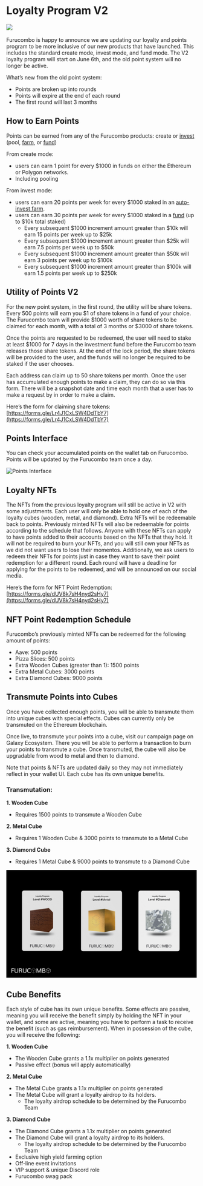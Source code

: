 # Loyalty Program V2

![](../.gitbook/assets/loyalty-program.gif)

Furucombo is happy to announce we are updating our loyalty and points program to be more inclusive of our new products that have launched. This includes the standard create mode, invest mode, and fund mode. The V2 loyalty program will start on June 6th, and the old point system will no longer be active.

What’s new from the old point system:

* Points are broken up into rounds
* Points will expire at the end of each round
* The first round will last 3 months

## How to Earn Points <a href="#1928" id="1928"></a>

Points can be earned from any of the Furucombo products: create or [invest](https://medium.com/furucombo/furucombo-invest-tutorial-563e0e7dcd58) (pool, [farm](https://medium.com/furucombo/furucombo-invest-tutorial-563e0e7dcd58/#8108), or [fund](https://medium.com/furucombo/introduction-to-furucombo-funds-861926f698ee))

From create mode:

* users can earn 1 point for every $1000 in funds on either the Ethereum or Polygon networks.
* Including pooling

From invest mode:

* users can earn 20 points per week for every $1000 staked in an [auto-invest farm](https://medium.com/furucombo/furucombo-invest-tutorial-563e0e7dcd58/#8108).
* users can earn 30 points per week for every $1000 staked in a [fund](https://medium.com/furucombo/introduction-to-furucombo-funds-861926f698ee) (up to $10k total staked)
  * Every subsequent $1000 increment amount greater than $10k will earn 15 points per week up to $25k
  * Every subsequent $1000 increment amount greater than $25k will earn 7.5 points per week up to $50k
  * Every subsequent $1000 increment amount greater than $50k will earn 3 points per week up to $100k
  * Every subsequent $1000 increment amount greater than $100k will earn 1.5 points per week up to $250k

## Utility of Points V2 <a href="#5436" id="5436"></a>

For the new point system, in the first round, the utility will be share tokens. Every 500 points will earn you $1 of share tokens in a fund of your choice. The Furucombo team will provide $1000 worth of share tokens to be claimed for each month, with a total of 3 months or $3000 of share tokens.

Once the points are requested to be redeemed, the user will need to stake at least $1000 for 7 days in the investment fund before the Furucombo team releases those share tokens. At the end of the lock period, the share tokens will be provided to the user, and the funds will no longer be required to be staked if the user chooses.

Each address can claim up to 50 share tokens per month. Once the user has accumulated enough points to make a claim, they can do so via this form. There will be a snapshot date and time each month that a user has to make a request by in order to make a claim.

Here’s the form for claiming share tokens: [https://forms.gle/Lr4J1CxLSW4DdTbY7](https://forms.gle/Lr4J1CxLSW4DdTbY7)

## Points Interface <a href="#6e6c" id="6e6c"></a>

You can check your accumulated points on the wallet tab on Furucombo. Points will be updated by the Furucombo team once a day.

![Points Interface](https://miro.medium.com/max/1260/0\*J1Icl0LieeuZjKCi)

## Loyalty NFTs <a href="#96b5" id="96b5"></a>

The NFTs from the previous loyalty program will still be active in V2 with some adjustments. Each user will only be able to hold one of each of the loyalty cubes (wooden, metal, and diamond). Extra NFTs will be redeemable back to points. Previously minted NFTs will also be redeemable for points according to the schedule that follows. Anyone with these NFTs can apply to have points added to their accounts based on the NFTs that they hold. It will not be required to burn your NFTs, and you will still own your NFTs as we did not want users to lose their momentos. Additionally, we ask users to redeem their NFTs for points just in case they want to save their point redemption for a different round. Each round will have a deadline for applying for the points to be redeemed, and will be announced on our social media.

Here’s the form for NFT Point Redemption: [https://forms.gle/dUV8k7sH4nyd2sHy7](https://forms.gle/dUV8k7sH4nyd2sHy7)

## NFT Point Redemption Schedule <a href="#96b5" id="96b5"></a>

Furucombo’s previously minted NFTs can be redeemed for the following amount of points:

* Aave: 500 points
* Pizza Slices: 500 points
* Extra Wooden Cubes (greater than 1): 1500 points
* Extra Metal Cubes: 3000 points
* Extra Diamond Cubes: 9000 points

## Transmute Points into Cubes <a href="#96b5" id="96b5"></a>

Once you have collected enough points, you will be able to transmute them into unique cubes with special effects. Cubes can currently only be transmuted on the Ethereum blockchain.

Once live, to transmute your points into a cube, visit our campaign page on Galaxy Ecosystem. There you will be able to perform a transaction to burn your points to transmute a cube. Once transmuted, the cube will also be upgradable from wood to metal and then to diamond.

Note that points & NFTs are updated daily so they may not immediately reflect in your wallet UI. Each cube has its own unique benefits.

### Transmutation: <a href="#4b20" id="4b20"></a>

**1. Wooden Cube**

* Requires 1500 points to transmute a Wooden Cube

**2. Metal Cube**

* Requires 1 Wooden Cube & 3000 points to transmute to a Metal Cube

**3. Diamond Cube**

* Requires 1 Metal Cube & 9000 points to transmute to a Diamond Cube

![Furucombo cube NFTs](../.gitbook/assets/nft-cubes.png)

## Cube Benefits <a href="#ea89" id="ea89"></a>

Each style of cube has its own unique benefits. Some effects are passive, meaning you will receive the benefit simply by holding the NFT in your wallet, and some are active, meaning you have to perform a task to receive the benefit (such as gas reimbursement). When in possession of the cube, you will receive the following:

**1. Wooden Cube**

* The Wooden Cube grants a 1.1x multiplier on points generated
* Passive effect (bonus will apply automatically)

**2. Metal Cube**

* The Metal Cube grants a 1.1x multiplier on points generated
* The Metal Cube will grant a loyalty airdrop to its holders.
  * The loyalty airdrop schedule to be determined by the Furucombo Team

**3. Diamond Cube**

* The Diamond Cube grants a 1.1x multiplier on points generated
* The Diamond Cube will grant a loyalty airdrop to its holders.
  * The loyalty airdrop schedule to be determined by the Furucombo Team
* Exclusive high yield farming option
* Off-line event invitations
* VIP support & unique Discord role
* Furucombo swag pack
